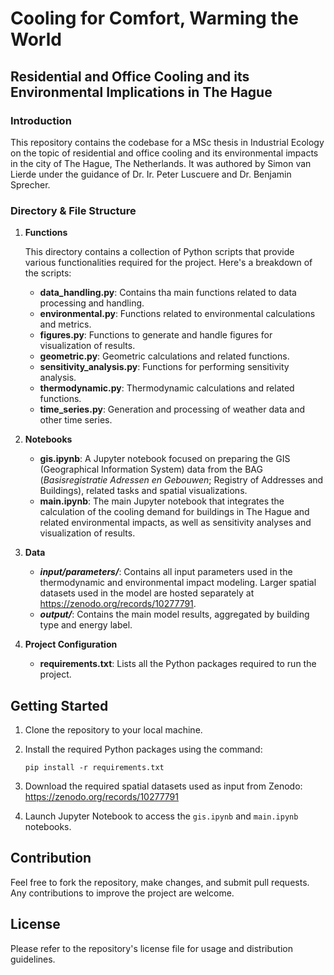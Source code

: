# Cooling for Comfort, Warming the World
## Residential and Office Cooling and its Environmental Implications in The Hague

### Introduction

This repository contains the codebase for a MSc thesis in Industrial Ecology on the topic of residential and office cooling and its environmental impacts in the city of The Hague, The Netherlands. It was authored by Simon van Lierde under the guidance of Dr. Ir. Peter Luscuere and Dr. Benjamin Sprecher.

### Directory & File Structure

1. **Functions**

    This directory contains a collection of Python scripts that provide various functionalities required for the project. Here's a breakdown of the scripts:

    - **data_handling.py**: Contains tha main functions related to data processing and handling.
    - **environmental.py**: Functions related to environmental calculations and metrics.
    - **figures.py**: Functions to generate and handle figures for visualization of results.
    - **geometric.py**: Geometric calculations and related functions.
    - **sensitivity_analysis.py**: Functions for performing sensitivity analysis.
    - **thermodynamic.py**: Thermodynamic calculations and related functions.
    - **time_series.py**: Generation and processing of weather data and other time series.

2. **Notebooks**

    - **gis.ipynb**: A Jupyter notebook focused on preparing the GIS (Geographical Information System) data from the BAG (*Basisregistratie Adressen en Gebouwen*; Registry of Addresses and Buildings), related tasks and spatial visualizations.
    - **main.ipynb**: The main Jupyter notebook that integrates the calculation of the cooling demand for buildings in The Hague and related environmental impacts, as well as sensitivity analyses and visualization of results.

3. **Data**
    - ***input/parameters/***: Contains all input parameters used in the thermodynamic and environmental impact modeling. Larger spatial datasets used in the model are hosted separately at https://zenodo.org/records/10277791.
    - ***output/***: Contains the main model results, aggregated by building type and energy label.

4. **Project Configuration**

    - **requirements.txt**: Lists all the Python packages required to run the project.

## Getting Started

1. Clone the repository to your local machine.
2. Install the required Python packages using the command:

    ```
    pip install -r requirements.txt
    ```
3. Download the required spatial datasets used as input from Zenodo: https://zenodo.org/records/10277791
4. Launch Jupyter Notebook to access the `gis.ipynb` and `main.ipynb` notebooks.

## Contribution

Feel free to fork the repository, make changes, and submit pull requests. Any contributions to improve the project are welcome.

## License

Please refer to the repository's license file for usage and distribution guidelines.